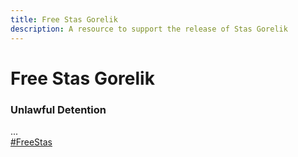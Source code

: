 ```yaml
---
title: Free Stas Gorelik 
description: A resource to support the release of Stas Gorelik 
---
```


# Free Stas Gorelik 

### Unlawful Detention


<section id="main-description">
  <div class="container">
    <div class="row">
      <div class="col-md-8">
        ...
      </div>
      <div class="col-md-4">
        <div>
          <a class="twitter-timeline" href="https://twitter.com/search?q=%23freesta">#FreeStas</a>
          <script async src="https://platform.twitter.com/widgets.js" charset="utf-8"></script>
        </div>
      </div>
    </div>
  </div>
</section>
